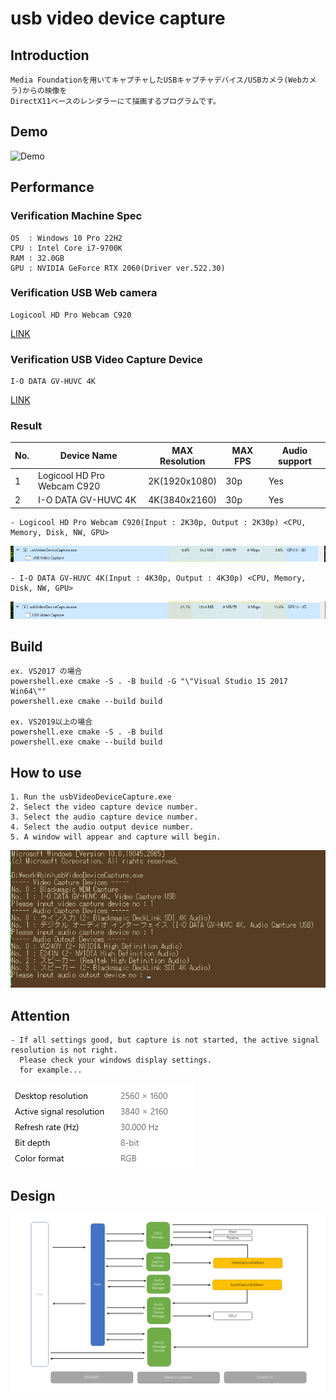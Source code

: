 
# usb video device capture

## Introduction

    Media Foundationを用いてキャプチャしたUSBキャプチャデバイス/USBカメラ(Webカメラ)からの映像を  
    DirectX11ベースのレンダラーにて描画するプログラムです。  

## Demo
![Demo](https://github.com/IwachanOrigin/usb_video_device_capture/blob/7e322b10cec8068fdbce67ee17c9daf15a2a1a02/doc/images/demo.gif)

## Performance

### Verification Machine Spec

    OS  : Windows 10 Pro 22H2
    CPU : Intel Core i7-9700K
    RAM : 32.0GB
    GPU : NVIDIA GeForce RTX 2060(Driver ver.522.30)

### Verification USB Web camera

    Logicool HD Pro Webcam C920
[LINK](https://www.logicool.co.jp/ja-jp/products/webcams/hd-pro-webcam-c920n.960-001261.html)

### Verification USB Video Capture Device

    I-O DATA GV-HUVC 4K
[LINK](https://www.iodata.jp/product/av/capture/gv-huvc4k/index.htm)

### Result

| No. | Device Name                 | MAX Resolution | MAX FPS | Audio support |
|-----|-----------------------------|----------------|---------|---------------|
| 1   | Logicool HD Pro Webcam C920 | 2K(1920x1080)  | 30p     | Yes           |
| 2   | I-O DATA GV-HUVC 4K         | 4K(3840x2160)  | 30p     | Yes           |

    - Logicool HD Pro Webcam C920(Input : 2K30p, Output : 2K30p) <CPU, Memory, Disk, NW, GPU>
![input_output_2k30p](https://github.com/IwachanOrigin/usb_video_device_capture/blob/eb5f8f47a906f8a32875bbc672d39c4b7e0965cb/doc/images/input_output_2k30p.png)

    - I-O DATA GV-HUVC 4K(Input : 4K30p, Output : 4K30p) <CPU, Memory, Disk, NW, GPU>
![input_4k30p_output_4k30p](https://github.com/IwachanOrigin/usb_video_device_capture/blob/1c87211e987152a1df2e078f34ca713460537169/doc/images/input_output_4k30p.png)

## Build

    ex. VS2017 の場合  
    powershell.exe cmake -S . -B build -G "\"Visual Studio 15 2017 Win64\""  
    powershell.exe cmake --build build  

    ex. VS2019以上の場合  
    powershell.exe cmake -S . -B build  
    powershell.exe cmake --build build  

## How to use

    1. Run the usbVideoDeviceCapture.exe  
    2. Select the video capture device number.  
    3. Select the audio capture device number.  
    4. Select the audio output device number.  
    5. A window will appear and capture will begin.  

![how_to_use](https://github.com/IwachanOrigin/usb_video_device_capture/blob/1fa0ac7ecec934c6080774b6735a5660707b00aa/doc/images/how_to_use.png)

## Attention

    - If all settings good, but capture is not started, the active signal resolution is not right.  
      Please check your windows display settings.  
      for example...  
![active_signal_resolution](https://github.com/IwachanOrigin/usb_video_device_capture/blob/1fa0ac7ecec934c6080774b6735a5660707b00aa/doc/images/active_signal_resolution.png)


## Design

![design](https://github.com/IwachanOrigin/usb_video_device_capture/blob/9dcf10dcd3e06da4cf24942abb2c5eb694b5099f/doc/images/design.png)
